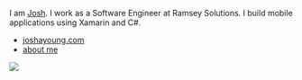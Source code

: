 
I am <a href='http://joshayoung.com'>Josh</a>. I work as a Software Engineer at Ramsey Solutions. I build mobile applications using Xamarin and C#.

* [joshayoung.com](https://joshayoung.com)
* [about me](https://joshayoung.com/me)

![](https://github-readme-stats.vercel.app/api/top-langs/?username=joshayoung&hide=html,scss&exclude_repo=99-bottles-of-oop,rails-basic-forms,basic-rails-mvc,basic-rails-mvc-js,plot-notes,rails_sandbox,rails_external_api_calls,rails-basic-scopes,rails-with-react,many-to-many-rails,one-to-many-rails,will-it-rain-ruby,rails-with-docker,rails-exhaustive-examples,rails-design-patterns&langs_count=10&custom_title=Top%20Languages&layout=compact)